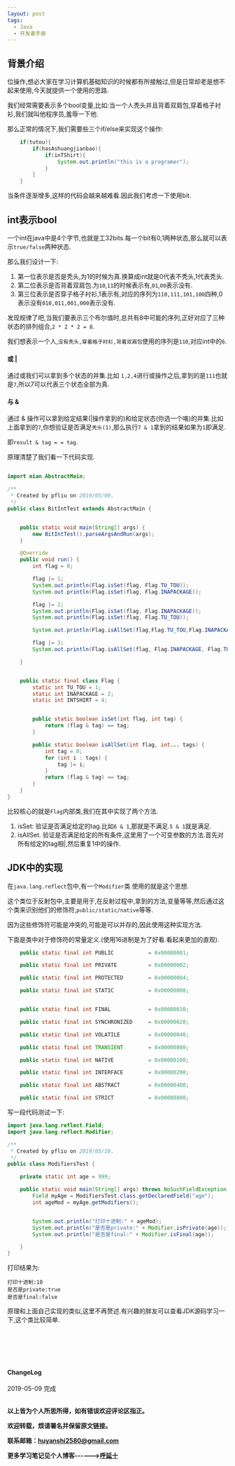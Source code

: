 ```yaml
---
layout: post
tags:
  - Java
  - 开发者手册
---
```


## 背景介绍

位操作,想必大家在学习计算机基础知识的时候都有所接触过,但是日常却老是想不起来使用,今天就提供一个使用的思路.

我们经常需要表示多个bool变量,比如:当一个人秃头并且背着双肩包,穿着格子衬衫,我们就叫他程序员,羞辱一下他.

那么正常的情况下,我们需要些三个if/else来实现这个操作:

```java
    if(tutou){
        if(hasAshuangjianbao){
            if(inTShirt){
                System.out.println("this is a programer");
            }
        }
    }
```

当条件逐渐增多,这样的代码会越来越难看.因此我们考虑一下使用bit.

## int表示bool

一个int在java中是4个字节,也就是工32bits.每一个bit有0,1两种状态,那么就可以表示`true/false`两种状态.

那么我们设计一下:

1. 第一位表示是否是秃头,为1的时候为真.换算成int就是0代表不秃头,1代表秃头.
2. 第二位表示是否背着双肩包.为`10`,`11`的时候表示有,`01`,`00`表示没有.
3. 第三位表示是否穿子格子衬衫,1表示有,对应的序列为`110,111,101,100`四种,0表示没有`010,011,001,000`表示没有.

发现规律了吧,当我们要表示三个布尔值时,总共有8中可能的序列,正好对应了三种状态的排列组合,`2 * 2 * 2 = 8`.

我们想表示一个人,`没有秃头,穿着格子衬衫,背着双肩包`使用的序列是`110`,对应int中的`6`.

#### 或 |

通过或我们可以拿到多个状态的并集.比如 `1,2,4`进行或操作之后,拿到的是`111`也就是`7`,所以7可以代表三个状态全部为真.

#### 与 &

通过 & 操作可以拿到给定结果(|操作拿到的)和给定状态(你选一个咯)的并集.比如上面拿到的`7`,你想验证是否满足`秃头(1)`,那么执行`7 & 1`拿到的结果如果为`1`即满足.

即`result & tag = = tag`.


原理清楚了我们看一下代码实现.

```java

import mian.AbstractMain;

/**
 * Created by pfliu on 2019/05/09.
 */
public class BitIntTest extends AbstractMain {


    public static void main(String[] args) {
        new BitIntTest().parseArgsAndRun(args);
    }

    @Override
    public void run() {
        int flag = 0;

        flag |= 1;
        System.out.println(Flag.isSet(flag, Flag.TU_TOU));
        System.out.println(Flag.isSet(flag, Flag.INAPACKAGE));

        flag |= 2;
        System.out.println(Flag.isSet(flag, Flag.INAPACKAGE));
        System.out.println(Flag.isSet(flag, Flag.TU_TOU));

        System.out.println(Flag.isAllSet(flag,Flag.TU_TOU,Flag.INAPACKAGE));

        flag |= 3;
        System.out.println(Flag.isAllSet(flag, Flag.INAPACKAGE, Flag.TU_TOU, Flag.INTSHIRT));

    }


    public static final class Flag {
        static int TU_TOU = 1;
        static int INAPACKAGE = 2;
        static int INTSHIRT = 4;


        public static boolean isSet(int flag, int tag) {
            return (flag & tag) == tag;
        }

        public static boolean isAllSet(int flag, int... tags) {
            int tag = 0;
            for (int i : tags) {
                tag |= i;
            }
            return (flag & tag) == tag;
        }
    }
}

```


比较核心的就是`Flag`内部类,我们在其中实现了两个方法.

1. isSet: 验证是否满足给定的tag.比如`6 & 1`,那就是不满足.`5 & 1`就是满足.
2. isAllSet. 验证是否满足给定的所有条件,这里用了一个可变参数的方法.首先对所有给定的tag相|,然后重复1中的操作.


## JDK中的实现

在`java.lang.reflect`包中,有一个`Modifier`类.使用的就是这个思想.

这个类位于反射包中,主要是用于,在反射过程中,拿到的方法,变量等等,然后通过这个类来识别他们的修饰符,`public/static/native`等等.

因为这些修饰符可能是冲突的,可能是可以并存的,因此使用这种实现方法.

下面是类中对于修饰符的常量定义.(使用16进制是为了好看.看起来更加的直观).

```java
    public static final int PUBLIC           = 0x00000001;

    public static final int PRIVATE          = 0x00000002;

    public static final int PROTECTED        = 0x00000004;

    public static final int STATIC           = 0x00000008;


    public static final int FINAL            = 0x00000010;

    public static final int SYNCHRONIZED     = 0x00000020;

    public static final int VOLATILE         = 0x00000040;

    public static final int TRANSIENT        = 0x00000080;

    public static final int NATIVE           = 0x00000100;

    public static final int INTERFACE        = 0x00000200;

    public static final int ABSTRACT         = 0x00000400;

    public static final int STRICT           = 0x00000800;
```

写一段代码测试一下:

```java
import java.lang.reflect.Field;
import java.lang.reflect.Modifier;

/**
 * Created by pfliu on 2019/05/10.
 */
public class ModifiersTest {

    private static int age = 999;

    public static void main(String[] args) throws NoSuchFieldException {
        Field myAge = ModifiersTest.class.getDeclaredField("age");
        int ageMod = myAge.getModifiers();


        System.out.println("打印十进制:" + ageMod);
        System.out.println("是否是private:" + Modifier.isPrivate(age));
        System.out.println("是否是final:" + Modifier.isFinal(age));

    }
}
```

打印结果为:
```
打印十进制:10
是否是private:true
是否是final:false
```

原理和上面自己实现的类似,这里不再赘述.有兴趣的胖友可以查看JDK源码学习一下,这个类比较简单.


<br>
<br>
<br>
<br>
<h4>ChangeLog</h4>
2019-05-09      完成
<br>
<br>


**以上皆为个人所思所得，如有错误欢迎评论区指正。**

**欢迎转载，烦请署名并保留原文链接。**

**联系邮箱：huyanshi2580@gmail.com**

**更多学习笔记见个人博客------><a href="{{ site.baseurl }}/">呼延十</a>**
